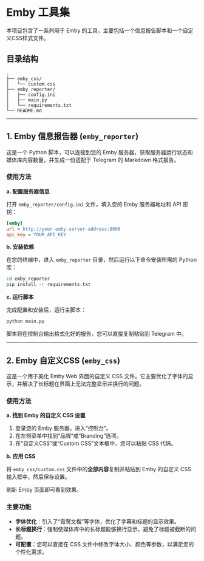 # Emby 工具集

本项目包含了一系列用于 Emby 的工具，主要包括一个信息报告脚本和一个自定义CSS样式文件。

## 目录结构

```
.
├── emby_css/
│   └── custom.css
├── emby_reporter/
│   ├── config.ini
│   ├── main.py
│   └── requirements.txt
└── README.md
```

---

## 1. Emby 信息报告器 (`emby_reporter`)

这是一个 Python 脚本，可以连接到您的 Emby 服务器，获取服务器运行状态和媒体库内容数量，并生成一份适配于 Telegram 的 Markdown 格式报告。

### 使用方法

**a. 配置服务器信息**

打开 `emby_reporter/config.ini` 文件，填入您的 Emby 服务器地址和 API 密钥：

```ini
[emby]
url = http://your-emby-server-address:8096
api_key = YOUR_API_KEY
```

**b. 安装依赖**

在您的终端中，进入 `emby_reporter` 目录，然后运行以下命令安装所需的 Python 库：

```bash
cd emby_reporter
pip install -r requirements.txt
```

**c. 运行脚本**

完成配置和安装后，运行主脚本：

```bash
python main.py
```

脚本将在控制台输出格式化好的报告，您可以直接复制粘贴到 Telegram 中。

---

## 2. Emby 自定义CSS (`emby_css`)

这是一个用于美化 Emby Web 界面的自定义 CSS 文件。它主要优化了字体的显示，并解决了长标题在界面上无法完整显示并换行的问题。

### 使用方法

**a. 找到 Emby 的自定义 CSS 设置**

1.  登录您的 Emby 服务器，进入“控制台”。
2.  在左侧菜单中找到“品牌”或“Branding”选项。
3.  在“自定义CSS”或“Custom CSS”文本框中，您可以粘贴 CSS 代码。

**b. 应用 CSS**

将 `emby_css/custom.css` 文件中的**全部内容**复制并粘贴到 Emby 的自定义 CSS 输入框中，然后保存设置。

刷新 Emby 页面即可看到效果。

### 主要功能

*   **字体优化**：引入了“霞鹜文楷”等字体，优化了字幕和标题的显示效果。
*   **长标题换行**：强制使媒体库中的长标题能够换行显示，避免了标题被截断的问题。
*   **可配置**：您可以直接在 CSS 文件中修改字体大小、颜色等参数，以满足您的个性化需求。

